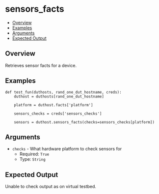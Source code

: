 # sensors_facts

- [Overview](#overview)
- [Examples](#examples)
- [Arguments](#arguments)
- [Expected Output](#expected-output)

## Overview
Retrieves sensor facts for a device.

## Examples
```
def test_fun(duthosts, rand_one_dut_hostname, creds):
    duthost = duthosts[rand_one_dut_hostname]

    platform = duthost.facts['platform']

    sensors_checks = creds['sensors_checks']

    sensors = duthost.sensors_facts(checks=sensors_checks[platform])
```

## Arguments
- `checks` - What hardware platform to check sensors for
    - Required: `True`
    - Type: `String`

## Expected Output
Unable to check output as on virtual testbed.
